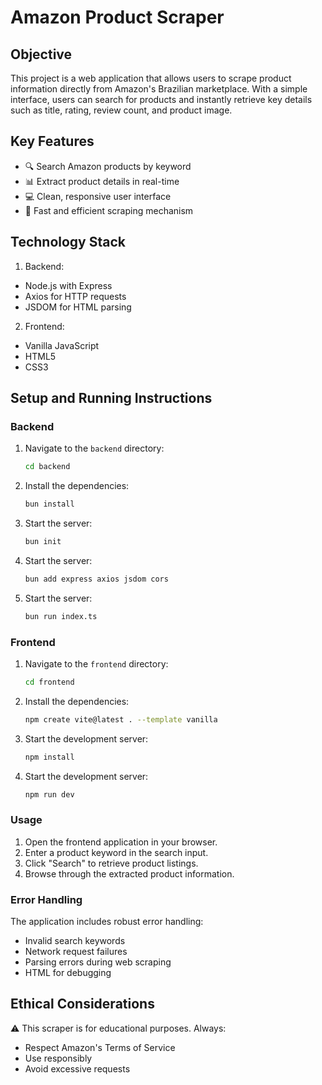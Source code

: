 # Amazon Product Scraper

## Objective
This project is a web application that allows users to scrape product information directly from Amazon's Brazilian marketplace. With a simple interface, users can search for products and instantly retrieve key details such as title, rating, review count, and product image.

## Key Features
* 🔍 Search Amazon products by keyword
* 📊 Extract product details in real-time
* 💻 Clean, responsive user interface
* 🚀 Fast and efficient scraping mechanism

## Technology Stack

1. Backend:
* Node.js with Express
* Axios for HTTP requests
* JSDOM for HTML parsing


2. Frontend:
* Vanilla JavaScript
* HTML5
* CSS3

## Setup and Running Instructions

### Backend
1. Navigate to the `backend` directory:
    ```sh
    cd backend
    ```
2. Install the dependencies:
    ```sh
    bun install
    ```
3. Start the server:
    ```sh
    bun init
    ```
4. Start the server:
    ```sh
    bun add express axios jsdom cors
    ```
5. Start the server:
    ```sh
    bun run index.ts
    ```

### Frontend
1. Navigate to the `frontend` directory:
    ```sh
    cd frontend
    ```
2. Install the dependencies:
    ```sh
    npm create vite@latest . --template vanilla
    ```
3. Start the development server:
    ```sh
    npm install
    ```
4. Start the development server:
    ```sh
    npm run dev
    ```

### Usage
1. Open the frontend application in your browser.
2. Enter a product keyword in the search input.
3. Click "Search" to retrieve product listings.
4. Browse through the extracted product information.

### Error Handling
The application includes robust error handling:
* Invalid search keywords
* Network request failures
* Parsing errors during web scraping
* HTML for debugging

## Ethical Considerations
⚠️ This scraper is for educational purposes. Always:
* Respect Amazon's Terms of Service
* Use responsibly
* Avoid excessive requests
